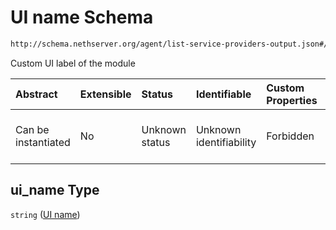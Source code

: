 # UI name Schema

```txt
http://schema.nethserver.org/agent/list-service-providers-output.json#/itmes/properties/ui_name
```

Custom UI label of the module

| Abstract            | Extensible | Status         | Identifiable            | Custom Properties | Additional Properties | Access Restrictions | Defined In                                                                                              |
| :------------------ | :--------- | :------------- | :---------------------- | :---------------- | :-------------------- | :------------------ | :------------------------------------------------------------------------------------------------------ |
| Can be instantiated | No         | Unknown status | Unknown identifiability | Forbidden         | Allowed               | none                | [list-service-providers-output.json\*](agent/list-service-providers-output.json "open original schema") |

## ui\_name Type

`string` ([UI name](list-service-providers-output-service-discovery-information-properties-ui-name.md))
